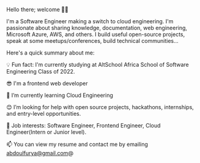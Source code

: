 















Hello there; welcome 👋🏾

I'm a Software Engineer making a switch to cloud engineering. I'm passionate about sharing knowledge, documentation, web engineering, Microsoft Azure, AWS, and others. I build useful open-source projects, speak at some meetups/conferences, build technical communities...

Here's a quick summary about me:

💡 Fun fact: I'm currently studying at AltSchool Africa School of Software Engineering Class of 2022.

😎 I'm a frontend web developer

🌱 I’m currently learning Cloud Engineering

😊 I’m looking for help with open source projects, hackathons, internships, and entry-level opportunities.

💼 Job interests: Software Engineer, Frontend Engineer, Cloud Engineer(Intern or Junior level).

📫 You can view my resume and contact me by emailing abdoulfurya@gmail.com@
